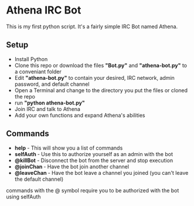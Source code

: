 Athena IRC Bot
==============

This is my first python script. It's a fairly simple IRC Bot named Athena. 

Setup
------

- Install Python
- Clone this repo or download the files **"Bot.py"** and **"athena-bot.py"** to a conveniant folder 
- Edit **"athena-bot.py"** to contain your desired, IRC network, admin password, and default channel
- Open a Terminal and change to the directory you put the files or cloned the repo
- run **"python athena-bot.py"**
- Join IRC and talk to Athena
- Add your own functions and expand Athena's abilities


Commands
---------

- **help**                   - This will show you a list of commands
- **selfAuth <password>**    - Use this to authorize yourself as an admin with the bot
- **@killBot**               - Disconnect the bot from the server and stop execution
- **@joinChan <channel>**    - Have the bot join another channel
- **@leaveChan <channel>**   - Have the bot leave a channel you joined (you can't leave the default channel)

commands with the @ symbol require you to be authorized with the bot using selfAuth
